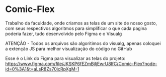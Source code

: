 # Comic-Flex
Trabalho da faculdade, onde criamos as telas de um site de nosso gosto, com seus respectivos algoritmos para simplificar o que cada pagina poderia fazer, tudo desenvolvido pelo Figma e o Visualg


ATENÇÃO - Todos os arquivos são algoritimos do visualg, apenas coloquei a extenção JS para melhor visualização do código no GitHub

Esse é o Link do Figma para visualizar as telas do projeto: https://www.figma.com/file/JKSKP6fEZmBjIjEwrU8lfC/Comic-Flex?node-id=0%3A1&t=aLsR8Zs70icRpXgM-1
